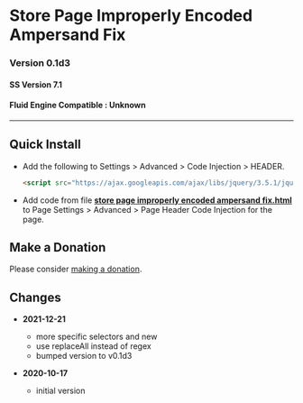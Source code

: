 # Store Page Improperly Encoded Ampersand Fix

### Version 0.1d3

#### SS Version 7.1

#### Fluid Engine Compatible : Unknown

---

## Quick Install

* Add the following to Settings > Advanced > Code Injection > HEADER.
  
  ```html
  <script src="https://ajax.googleapis.com/ajax/libs/jquery/3.5.1/jquery.min.js"></script>
  ```
  
* Add code from file
  **[store page improperly encoded ampersand fix.html](store%20page%20improperly%20encoded%20ampersand%20fix.html#L1)**
  to Page Settings > Advanced > Page Header Code Injection for the page.

## Make a Donation

Please consider
[making a donation](https://github.com/tomsWebConsulting/twcsl#make-a-donation).

## Changes

* **2021-12-21**

  * more specific selectors and new
  * use replaceAll instead of regex
  * bumped version to v0.1d3
  
* **2020-10-17**

  * initial version
